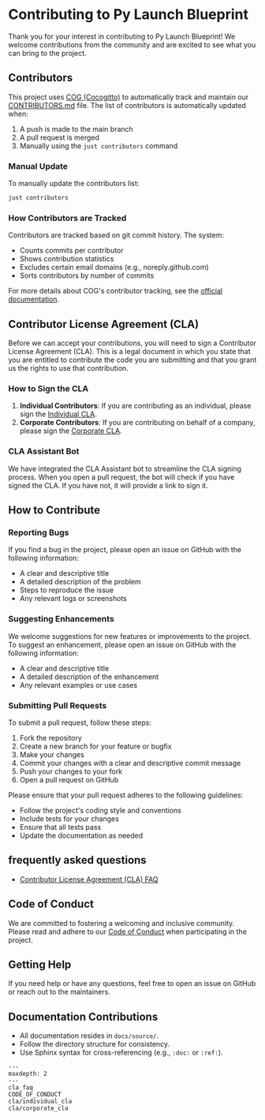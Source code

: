 # Contributing to Py Launch Blueprint

Thank you for your interest in contributing to Py Launch Blueprint! We welcome contributions from the community and are excited to see what you can bring to the project.
## Contributors

This project uses [COG (Cocogitto)](https://github.com/cocogitto/cocogitto) to automatically track and maintain our [CONTRIBUTORS.md](CONTRIBUTORS.md) file. The list of contributors is automatically updated when:

1. A push is made to the main branch
2. A pull request is merged
3. Manually using the `just contributors` command

### Manual Update

To manually update the contributors list:

```bash
just contributors
```

### How Contributors are Tracked

Contributors are tracked based on git commit history. The system:
- Counts commits per contributor
- Shows contribution statistics
- Excludes certain email domains (e.g., noreply.github.com)
- Sorts contributors by number of commits

For more details about COG's contributor tracking, see the [official documentation](https://docs.cocogitto.io/).

## Contributor License Agreement (CLA)

Before we can accept your contributions, you will need to sign a Contributor License Agreement (CLA). This is a legal document in which you state that you are entitled to contribute the code you are submitting and that you grant us the rights to use that contribution.

### How to Sign the CLA

1. **Individual Contributors**: If you are contributing as an individual, please sign the [Individual CLA](./cla/individual_cla.md).
2. **Corporate Contributors**: If you are contributing on behalf of a company, please sign the [Corporate CLA](./cla/corporate_cla.md).

### CLA Assistant Bot

We have integrated the CLA Assistant bot to streamline the CLA signing process. When you open a pull request, the bot will check if you have signed the CLA. If you have not, it will provide a link to sign it.

## How to Contribute

### Reporting Bugs

If you find a bug in the project, please open an issue on GitHub with the following information:
- A clear and descriptive title
- A detailed description of the problem
- Steps to reproduce the issue
- Any relevant logs or screenshots

### Suggesting Enhancements

We welcome suggestions for new features or improvements to the project. To suggest an enhancement, please open an issue on GitHub with the following information:
- A clear and descriptive title
- A detailed description of the enhancement
- Any relevant examples or use cases

### Submitting Pull Requests

To submit a pull request, follow these steps:
1. Fork the repository
2. Create a new branch for your feature or bugfix
3. Make your changes
4. Commit your changes with a clear and descriptive commit message
5. Push your changes to your fork
6. Open a pull request on GitHub

Please ensure that your pull request adheres to the following guidelines:
- Follow the project's coding style and conventions
- Include tests for your changes
- Ensure that all tests pass
- Update the documentation as needed

## frequently asked questions
- [Contributor License Agreement (CLA) FAQ](cla_faq.md)
## Code of Conduct

We are committed to fostering a welcoming and inclusive community. Please read and adhere to our [Code of Conduct](CODE_OF_CONDUCT.md) when participating in the project.

## Getting Help

If you need help or have any questions, feel free to open an issue on GitHub or reach out to the maintainers.

## Documentation Contributions

- All documentation resides in `docs/source/`.
- Follow the directory structure for consistency.
- Use Sphinx syntax for cross-referencing (e.g., `:doc:` or `:ref:`).

```{toctree}
---
maxdepth: 2
---
cla_faq
CODE_OF_CONDUCT
cla/individual_cla
cla/corporate_cla
```
